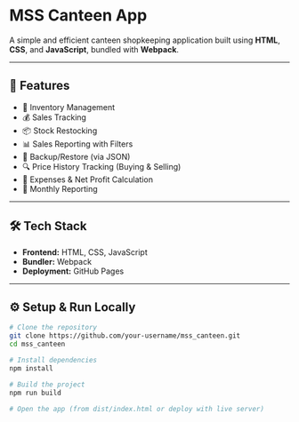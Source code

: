 # MSS Canteen App

A simple and efficient canteen shopkeeping application built using **HTML**, **CSS**, and **JavaScript**, bundled with **Webpack**.

---

## 🚀 Features

- 🧾 Inventory Management  
- 💰 Sales Tracking  
- 📦 Stock Restocking  
- 📊 Sales Reporting with Filters  
- 📁 Backup/Restore (via JSON)  
- 🔍 Price History Tracking (Buying & Selling)  
- 🧮 Expenses & Net Profit Calculation  
- 📆 Monthly Reporting

---

## 🛠️ Tech Stack

- **Frontend:** HTML, CSS, JavaScript  
- **Bundler:** Webpack  
- **Deployment:** GitHub Pages  

---

## ⚙️ Setup & Run Locally

```bash
# Clone the repository
git clone https://github.com/your-username/mss_canteen.git
cd mss_canteen

# Install dependencies
npm install

# Build the project
npm run build

# Open the app (from dist/index.html or deploy with live server)


